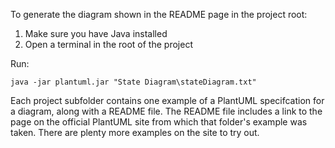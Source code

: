 To generate the diagram shown in the README page in the project root:

1. Make sure you have Java installed
2. Open a terminal in the root of the project

Run:

```
java -jar plantuml.jar "State Diagram\stateDiagram.txt"
```

Each project subfolder contains one example of a PlantUML specifcation for a diagram, along with a README file. The README file includes a link to the page on the official PlantUML site from which that folder's example was taken. There are plenty more examples on the site to try out.